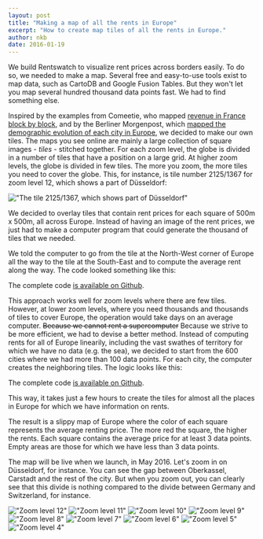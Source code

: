 ```yaml
---
layout: post
title: "Making a map of all the rents in Europe"
excerpt: "How to create map tiles of all the rents in Europe."
author: nkb
date: 2016-01-19
---
```


We build Rentswatch to visualize rent prices across borders easily. To do so, we needed to make a map. Several free and easy-to-use tools exist to map data, such as CartoDB and Google Fusion Tables. But they won't let you map several hundred thousand data points fast. We had to find something else.

Inspired by the examples from Comeetie, who mapped [revenue in France block by block](http://www.comeetie.fr/galerie/francepixels/#map/revenus/vardefault/7/46.973/3.378), and by the Berliner Morgenpost, which [mapped the demographic evolution of each city in Europe](http://interaktiv.morgenpost.de/europakarte/#5/48.415/11.294/de), we decided to make our own tiles. The maps you see online are mainly a large collection of square images - _tiles_ - stitched together. For each zoom level, the globe is divided in a number of tiles that have a position on a large grid. At higher zoom levels, the globe is divided in few tiles. The more you zoom, the more tiles you need to cover the globe. This, for instance, is tile number 2125/1367 for zoom level 12, which shows a part of Düsseldorf:

!["The tile 2125/1367, which shows part of Düsseldorf"](http://a.tile.openstreetmap.org/12/2125/1367.png)

We decided to overlay tiles that contain rent prices for each square of 500m x 500m, all across Europe. Instead of having an image of the rent prices, we just had to make a computer program that could generate the thousand of tiles that we needed.

We told the computer to go from the tile at the North-West corner of Europe all the way to the tile at the South-East and to compute the average rent along the way. The code looked something like this:
	
<script src="https://gist.github.com/n-kb/a441b772addd35260a1f.js"></script>

The complete code [is available on Github](https://github.com/jplusplus/rentswatch-stats/blob/master/analyses/tiles/make_tiles.py).

This approach works well for zoom levels where there are few tiles. However, at lower zoom levels, where you need thousands and thousands of tiles to cover Europe, the operation would take days on an average computer. <s>Because we cannot rent a supercomputer</s> Because we strive to be more efficient, we had to devise a better method. Instead of computing rents for all of Europe linearily, including the vast swathes of territory for which we have no data (e.g. the sea), we decided to start from the 600 cities where we had more than 100 data points. For each city, the computer creates the neighboring tiles. The logic looks like this:

<script src="https://gist.github.com/n-kb/7e8e1a28ea434762d511.js"></script>

The complete code [is available on Github](https://github.com/jplusplus/rentswatch-stats/blob/master/analyses/tiles/city_make_tiles.py).

This way, it takes just a few hours to create the tiles for almost all the places in Europe for which we have information on rents.

The result is a slippy map of Europe where the color of each square represents the average renting price. The more red the square, the higher the rents. Each square contains the average price for at least 3 data points. Empty areas are those for which we have less than 3 data points.

The map will be live when we launch, in May 2016. Let's zoom in on Düsseldorf, for instance. You can see the gap between Oberkassel, Carstadt and the rest of the city. But when you zoom out, you can clearly see that this divide is nothing compared to the divide between Germany and Switzerland, for instance.

!["Zoom level 12"](../images/12.jpg)
!["Zoom level 11"](../images/11.jpg)
!["Zoom level 10"](../images/10.jpg)
!["Zoom level 9"](../images/9.jpg)
!["Zoom level 8"](../images/8.jpg)
!["Zoom level 7"](../images/7.jpg)
!["Zoom level 6"](../images/6.jpg)
!["Zoom level 5"](../images/5.jpg)
!["Zoom level 4"](../images/4.jpg)
